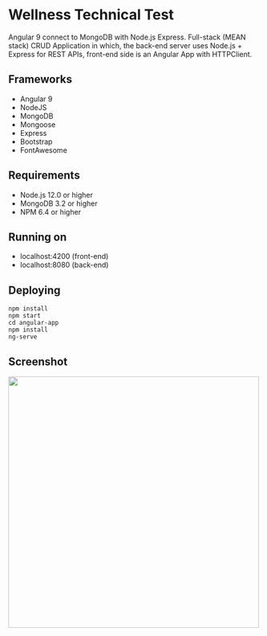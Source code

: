 # Wellness Technical Test
Angular 9 connect to MongoDB with Node.js Express. Full-stack (MEAN stack) CRUD Application in which, the back-end server uses Node.js + Express for REST APIs, front-end side is an Angular App with HTTPClient.

## Frameworks 
- Angular 9
- NodeJS
- MongoDB
- Mongoose
- Express
- Bootstrap
- FontAwesome

## Requirements
- Node.js 12.0 or higher
- MongoDB 3.2 or higher
- NPM 6.4 or higher

## Running on
- localhost:4200 (front-end)
- localhost:8080 (back-end)

## Deploying
```
npm install
npm start
cd angular-app
npm install
ng-serve
```

## Screenshot
<img src="https://i.imgur.com/3LL1hcQ.png" width="500">